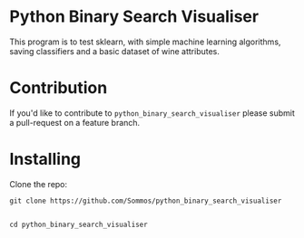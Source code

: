 # Python Binary Search Visualiser

This program is to test sklearn, with simple machine learning algorithms, saving classifiers and a basic dataset of wine attributes. 

# Contribution 

If you'd like to contribute to `python_binary_search_visualiser` please submit a pull-request on a feature branch.

# Installing

Clone the repo:

    git clone https://github.com/Sommos/python_binary_search_visualiser


    cd python_binary_search_visualiser
